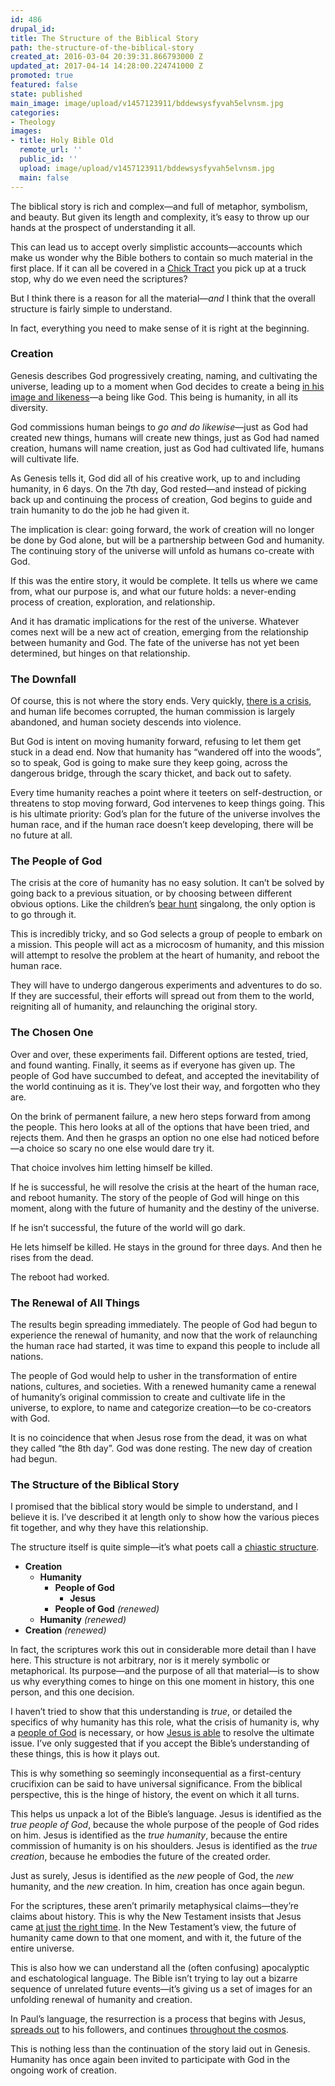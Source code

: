 ```yaml
---
id: 486
drupal_id: 
title: The Structure of the Biblical Story
path: the-structure-of-the-biblical-story
created_at: 2016-03-04 20:39:31.866793000 Z
updated_at: 2017-04-14 14:28:00.224741000 Z
promoted: true
featured: false
state: published
main_image: image/upload/v1457123911/bddewsysfyvah5elvnsm.jpg
categories:
- Theology
images:
- title: Holy Bible Old
  remote_url: ''
  public_id: ''
  upload: image/upload/v1457123911/bddewsysfyvah5elvnsm.jpg
  main: false
---
```

The biblical story is rich and complex—and full of metaphor, symbolism, and beauty. But given its length and complexity, it’s easy to throw up our hands at the prospect of understanding it all.

This can lead us to accept overly simplistic accounts—accounts which make us wonder why the Bible bothers to contain so much material in the first place. If it can all be covered in a [Chick Tract](http://www.chick.com/reading/tracts/0001/0001_01.asp) you pick up at a truck stop, why do we even need the scriptures?

But I think there is a reason for all the material—*and* I think that the overall structure is fairly simple to understand.

In fact, everything you need to make sense of it is right at the beginning.

### Creation

Genesis describes God progressively creating, naming, and cultivating the universe, leading up to a moment when God decides to create a being [in his image and likeness](http://micahredding.com/blog/2012/04/28/image-god)—a being like God. This being is humanity, in all its diversity.

God commissions human beings to *go and do likewise*—just as God had created new things, humans will create new things, just as God had named creation, humans will name creation, just as God had cultivated life, humans will cultivate life.

As Genesis tells it, God did all of his creative work, up to and including humanity, in 6 days. On the 7th day, God rested—and instead of picking back up and continuing the process of creation, God begins to guide and train humanity to do the job he had given it.

The implication is clear: going forward, the work of creation will no longer be done by God alone, but will be a partnership between God and humanity. The continuing story of the universe will unfold as humans co-create with God.

If this was the entire story, it would be complete. It tells us where we came from, what our purpose is, and what our future holds: a never-ending process of creation, exploration, and relationship.

And it has dramatic implications for the rest of the universe. Whatever comes next will be a new act of creation, emerging from the relationship between humanity and God. The fate of the universe has not yet been determined, but hinges on that relationship.

### The Downfall

Of course, this is not where the story ends. Very quickly, [there is a crisis](http://micahredding.com/blog/2012/03/06/why-are-humans-evil), and human life becomes corrupted, the human commission is largely abandoned, and human society descends into violence.

But God is intent on moving humanity forward, refusing to let them get stuck in a dead end. Now that humanity has “wandered off into the woods”, so to speak, God is going to make sure they keep going, across the dangerous bridge, through the scary thicket, and back out to safety. 

Every time humanity reaches a point where it teeters on self-destruction, or threatens to stop moving forward, God intervenes to keep things going. This is his ultimate priority: God’s plan for the future of the universe involves the human race, and if the human race doesn’t keep developing, there will be no future at all.

### The People of God

The crisis at the core of humanity has no easy solution. It can’t be solved by going back to a previous situation, or by choosing between different obvious options. Like the children’s [bear hunt](http://www.funnysongsforkids.com/childrens-classics/were-going-on-a-bear-hunt) singalong, the only option is to go through it. 

This is incredibly tricky, and so God selects a group of people to embark on a mission. This people will act as a microcosm of humanity, and this mission will attempt to resolve the problem at the heart of humanity, and reboot the human race. 

They will have to undergo dangerous experiments and adventures to do so. If they are successful, their efforts will spread out from them to the world, reigniting all of humanity, and relaunching the original story.

### The Chosen One

Over and over, these experiments fail. Different options are tested, tried, and found wanting. Finally, it seems as if everyone has given up. The people of God have succumbed to defeat, and accepted the inevitability of the world continuing as it is. They’ve lost their way, and forgotten who they are.

On the brink of permanent failure, a new hero steps forward from among the people. This hero looks at all of the options that have been tried, and rejects them. And then he grasps an option no one else had noticed before—a choice so scary no one else would dare try it.

That choice involves him letting himself be killed. 

If he is successful, he will resolve the crisis at the heart of the human race, and reboot humanity. The story of the people of God will hinge on this moment, along with the future of humanity and the destiny of the universe.

If he isn’t successful, the future of the world will go dark.

He lets himself be killed. He stays in the ground for three days. And then he rises from the dead.

The reboot had worked.

### The Renewal of All Things

The results begin spreading immediately. The people of God had begun to experience the renewal of humanity, and now that the work of relaunching the human race had started, it was time to expand this people to include all nations.

The people of God would help to usher in the transformation of entire nations, cultures, and societies. With a renewed humanity came a renewal of humanity’s original commission to create and cultivate life in the universe, to explore, to name and categorize creation—to be co-creators with God.

It is no coincidence that when Jesus rose from the dead, it was on what they called “the 8th day”. God was done resting. The new day of creation had begun.

### The Structure of the Biblical Story

I promised that the biblical story would be simple to understand, and I believe it is. I’ve described it at length only to show how the various pieces fit together, and why they have this relationship. 

The structure itself is quite simple—it’s what poets call a [chiastic structure](https://en.wikipedia.org/wiki/Chiastic_structure).

* **Creation**
	* **Humanity**
		* **People of God**
			* **Jesus**
		* **People of God** *(renewed)*
	* **Humanity** *(renewed)*
* **Creation** *(renewed)*

In fact, the scriptures work this out in considerable more detail than I have here. This structure is not arbitrary, nor is it merely symbolic or metaphorical. Its purpose—and the purpose of all that material—is to show us why everything comes to hinge on this one moment in history, this one person, and this one decision. 

I haven’t tried to show that this understanding is *true*, or detailed the specifics of why humanity has this role, what the crisis of humanity is, why a [people of God](http://micahredding.com/blog/2012/03/12/ancient-israel-vs-blood-gods) is necessary, or how [Jesus is able](http://micahredding.com/blog/2012/04/02/jesus-insurgent) to resolve the ultimate issue. I’ve only suggested that if you accept the Bible’s understanding of these things, this is how it plays out.

This is why something so seemingly inconsequential as a first-century crucifixion can be said to have universal significance. From the biblical perspective, this is the hinge of history, the event on which it all turns.

This helps us unpack a lot of the Bible’s language. Jesus is identified as the *true people of God*, because the whole purpose of the people of God rides on him. Jesus is identified as the *true humanity*, because the entire commission of humanity is on his shoulders. Jesus is identified as the *true creation*, because he embodies the future of the created order.

Just as surely, Jesus is identified as the *new* people of God, the *new* humanity, and the *new* creation. In him, creation has once again begun.

For the scriptures, these aren’t primarily metaphysical claims—they’re claims about history. This is why the New Testament insists that Jesus came [at just](https://www.biblegateway.com/passage/?search=Romans+5:6&version=NIV) [the right time](https://www.biblegateway.com/passage/?search=Galatians+4%3A4&version=NIV). In the New Testament’s view, the future of humanity came down to that one moment, and with it, the future of the entire universe.

This is also how we can understand all the (often confusing) apocalyptic and eschatological language. The Bible isn’t trying to lay out a bizarre sequence of unrelated future events—it’s giving us a set of images for an unfolding renewal of humanity and creation. 

In Paul’s language, the resurrection is a process that begins with Jesus, [spreads out](https://www.biblegateway.com/passage/?search=1+corinthians+15%3A20-26&version=NIV) to his followers, and continues [throughout the cosmos](https://www.biblegateway.com/passage/?search=Romans+8%3A19-21&version=NIV).

This is nothing less than the continuation of the story laid out in Genesis. Humanity has once again been invited to participate with God in the ongoing work of creation.
